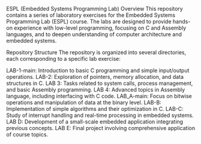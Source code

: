 
ESPL (Embedded Systems Programming Lab)
Overview
This repository contains a series of laboratory exercises for the Embedded Systems Programming Lab (ESPL) course. The labs are designed to provide hands-on experience with low-level programming, focusing on C and Assembly languages, and to deepen understanding of computer architecture and embedded systems.

Repository Structure
The repository is organized into several directories, each corresponding to a specific lab exercise:

LAB-1-main: Introduction to basic C programming and simple input/output operations.
LAB-2: Exploration of pointers, memory allocation, and data structures in C.
LAB 3: Tasks related to system calls, process management, and basic Assembly programming.
LAB 4: Advanced topics in Assembly language, including interfacing with C code.
LAB_A-main: Focus on bitwise operations and manipulation of data at the binary level.
LAB-B: Implementation of simple algorithms and their optimization in C.
LAB-C: Study of interrupt handling and real-time processing in embedded systems.
LAB D: Development of a small-scale embedded application integrating previous concepts.
LAB E: Final project involving comprehensive application of course topics.
